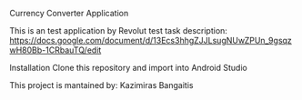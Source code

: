 Currency Converter Application

This is an test application by Revolut test task description:
https://docs.google.com/document/d/13Ecs3hhgZJJLsugNUwZPUn_9gsqzwH80Bb-1CRbauTQ/edit


Installation
Clone this repository and import into Android Studio


This project is mantained by:
Kazimiras Bangaitis
